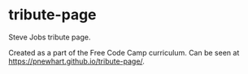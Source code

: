 # tribute-page
Steve Jobs tribute page.

Created as a part of the Free Code Camp curriculum. Can be seen at https://pnewhart.github.io/tribute-page/.
